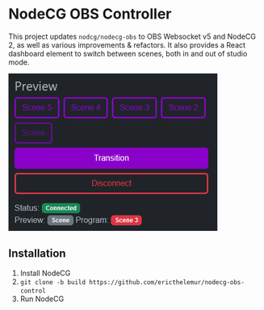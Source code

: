 # NodeCG OBS Controller

This project updates `nodcg/nodecg-obs` to OBS Websocket v5 and NodeCG 2, as well as various improvements & refactors. It also provides a React dashboard element to switch between scenes, both in and out of studio mode. 

![example.png](example.png)

## Installation

1. Install NodeCG
2. `git clone -b build https://github.com/ericthelemur/nodecg-obs-control`
3. Run NodeCG
